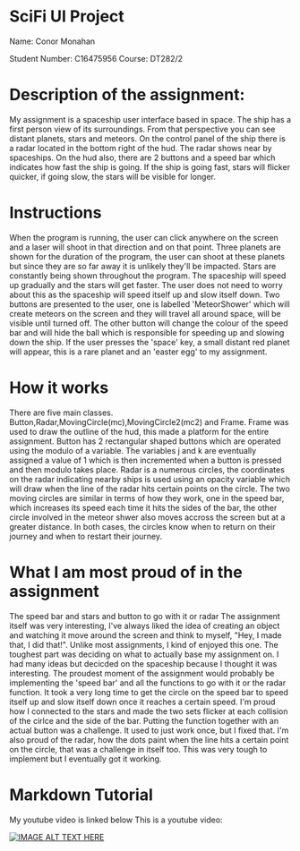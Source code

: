 # SciFi UI Project

Name: Conor Monahan

Student Number: C16475956
Course: DT282/2

# Description of the assignment: 
My assignment is  a spaceship user interface based in space. The ship has a first person view of its surroundings. From that perspective you can see distant planets, stars and meteors. On the control panel of the ship there is a radar located in the bottom right of the hud. The radar shows near by spaceships. On the hud also, there are 2 buttons and a speed bar which indicates how fast the ship is going. If the ship is going fast, stars will flicker quicker, if going slow, the stars will be visible for longer.

# Instructions
When the program is running, the user can click anywhere on the screen and a laser will shoot in that direction and on that point. Three planets are shown for the duration of the program, the user can shoot at these planets but since they are so far away it is unlikely they'll be impacted. Stars are constantly being shown throughout the program. The spaceship will speed up gradually and the stars will get faster. The user does not need to worry about this as the spaceship will speed itself up and slow itself down. Two buttons are presented to the user, one is labelled 'MeteorShower' which will create meteors on the screen and they will travel all around space, will be visible until turned off. The other button will change the colour of the speed bar and will hide the ball which is responsible for speeding up and slowing down the ship. If the user presses the 'space' key, a small distant red planet will appear, this is a rare planet and an 'easter egg' to my assignment.
# How it works
There are five main classes. Button,Radar,MovingCircle(mc),MovingCircle2(mc2) and Frame. Frame was used to draw the outline of the hud, this made a platform for the entire assignment. Button has 2 rectangular shaped buttons which are operated using the modulo of a variable. The variables j and k are eventually assigned a value of 1 which is then incremented when a button is pressed and then modulo takes place. Radar is a numerous circles, the coordinates on the radar indicating nearby ships is used using an opacity variable which will draw when the line of the radar hits certain points on the circle. The two moving circles are similar in terms of how they work, one in the speed bar, which increases its speed each time it hits the sides of the bar, the other circle involved in the meteor shwer also moves accross the screen but at a greater distance. In both cases, the circles know when to return on their journey and when to restart their journey.


# What I am most proud of in the assignment
The speed bar and stars and button to go with it or radar
The assignment itself was very interesting, I've always liked the idea of creating an object and watching it move around the screen and think to myself, "Hey, I made that, I did that!". Unlike most assignments, I kind of enjoyed this one. The toughest part was deciding on what to actually base my assignment on. I had many ideas but decicded on the spaceship because I thought it was interesting. The proudest moment of the assignment would probably be implementing the 'speed bar' and all the functions to go with it or the radar function. It took a very long time to get the circle on the speed bar to speed itself up and slow itself down once it reaches a certain speed. I'm proud how I connected to the stars and made the two sets flicker at each collision of the cirlce and the side of the bar. Putting the function together with an actual button was a challenge. It used to just work once, but I fixed that. I'm also proud of the radar, how the dots paint when the line hits a certain point on the circle, that was a challenge in itself too. This was very tough to implement but I eventually got it working.

# Markdown Tutorial
My youtube video is linked below 
This is a youtube video:

[![IMAGE ALT TEXT HERE](https://img.youtube.com/vi/pF7g7RDW7Lw/0.jpg)](https://www.youtube.com/watch?v=pF7g7RDW7Lw)


